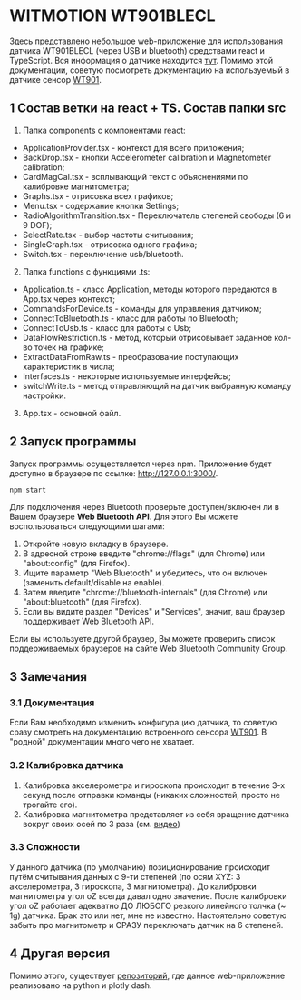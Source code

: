 # WITMOTION WT901BLECL
Здесь представлено небольшое web-приложение для использования датчика WT901BLECL (через USB и bluetooth) средствами react и TypeScript. Вся информация о датчике находится [тут](https://github.com/WITMOTION/WT901BLECL). Помимо этой документации, советую посмотреть документацию на используемый в датчике сенсор [WT901](https://images-na.ssl-images-amazon.com/images/I/B11fVGszLsS.pdf).

## 1 Состав ветки на react + TS. Состав папки src
1. Папка components с компонентами react:
- ApplicationProvider.tsx - контекст для всего приложения;
- BackDrop.tsx - кнопки Accelerometer calibration и Magnetometer calibration;
- CardMagCal.tsx - всплывающий текст с объяснениями по калибровке магнитометра;
- Graphs.tsx - отрисовка всех графиков;
- Menu.tsx - содержание кнопки Settings;
- RadioAlgorithmTransition.tsx - Переключатель степеней свободы (6 и 9 DOF);
- SelectRate.tsx - выбор частоты считывания;
- SingleGraph.tsx - отрисовка одного графика;
- Switch.tsx - переключение usb/bluetooth.
2. Папка functions с функциями .ts:
- Application.ts - класс Application, методы которого передаются в App.tsx через контекст;
- CommandsForDevice.ts - команды для управления датчиком;
- ConnectToBluetooth.ts - класс для работы по Bluetooth;
- ConnectToUsb.ts - класс для работы с Usb;
- DataFlowRestriction.ts - метод, который отрисовывает заданное кол-во точек на графике;
- ExtractDataFromRaw.ts - преобразование поступающих характеристик в числа;
- Interfaces.ts - некоторые используемые интерфейсы;
- switchWrite.ts - метод отправляющий на датчик выбранную команду настройки.
3. App.tsx - основной файл.

## 2 Запуск программы
Запуск программы осуществляется через npm. Приложение будет доступно в браузере по ссылке: http://127.0.0.1:3000/. 
```
npm start
```

Для подключения через Bluetooth проверьте доступен/включен ли в Вашем браузере **Web Bluetooth API**. Для этого Вы можете воспользоваться следующими шагами:

1. Откройте новую вкладку в браузере.
2. В адресной строке введите "chrome://flags" (для Chrome) или "about:config" (для Firefox).
3. Ищите параметр "Web Bluetooth" и убедитесь, что он включен (заменить default/disable на enable).
4. Затем введите "chrome://bluetooth-internals" (для Chrome) или "about:bluetooth" (для Firefox).
5. Если вы видите раздел "Devices" и "Services", значит, ваш браузер поддерживает Web Bluetooth API.

Если вы используете другой браузер, Вы можете проверить список поддерживаемых браузеров на сайте Web Bluetooth Community Group.
 
## 3 Замечания

### 3.1 Документация
Если Вам необходимо изменить конфигурацию датчика, то советую сразу смотреть на документацию встроенного сенсора [WT901](https://images-na.ssl-images-amazon.com/images/I/B11fVGszLsS.pdf). В "родной" документации много чего не хватает.

### 3.2 Калибровка датчика

1. Калибровка акселерометра и гироскопа происходит в течение 3-х секунд после отправки команды (никаких сложностей, просто не трогайте его).
2. Калибровка магнитометра представляет из себя вращение датчика вокруг своих осей по 3 раза (см. [видео](https://youtu.be/smi2uePvC-Q?t=104))

### 3.3 Сложности

У данного датчика (по умолчанию) позиционирование происходит путём считывания данных с 9-ти степеней (по осям XYZ: 3 акселерометра, 3 гироскопа, 3 магнитометра). До калибровки магнитометра угол oZ всегда давал одно значение. После калибровки угол oZ работает адекватно ДО ЛЮБОГО резкого линейного толчка (~ 1g) датчика. Брак это или нет, мне не известно. Настоятельно советую забыть про магнитометр и СРАЗУ переключать датчик на 6 степеней.

## 4 Другая версия
Помимо этого, существует [репозиторий](https://github.com/LiDline/witmotion_WT901BLECL_py), где данное web-приложение реализовано на python и plotly dash.